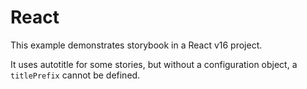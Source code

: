 # React

This example demonstrates storybook in a React v16 project.

It uses autotitle for some stories, but without a configuration object, a `titlePrefix` cannot be defined.
